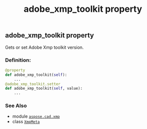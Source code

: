 ﻿---
title: adobe_xmp_toolkit property
second_title: Aspose.CAD for Python via .NET API References
description: 
type: docs
weight: 80
url: /aspose.cad.xmp/xmpmeta/adobe_xmp_toolkit/
is_root: false
---

## adobe_xmp_toolkit property


Gets or set Adobe Xmp toolkit version.
### Definition:
```python
@property
def adobe_xmp_toolkit(self):
    ...
@adobe_xmp_toolkit.setter
def adobe_xmp_toolkit(self, value):
    ...
```

### See Also
* module [`aspose.cad.xmp`](../../)
* class [`XmpMeta`](/cad/python-net/aspose.cad.xmp/xmpmeta)

